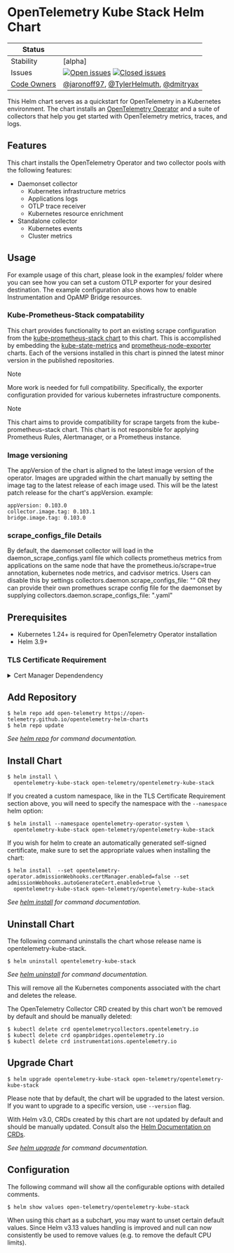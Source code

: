 # OpenTelemetry Kube Stack Helm Chart

| Status        |           |
| ------------- |-----------|
| Stability     | [alpha]   |
| Issues        | [![Open issues](https://img.shields.io/github/issues-search/open-telemetry/opentelemetry-helm-charts?query=is%3Aissue+is%3Aopen+label%3Achart%3Akube-stack&label=open&color=orange&logo=opentelemetry)](https://github.com/open-telemetry/opentelemetry-helm-charts/issues?q=is%3Aissue+is%3Aopen+label%3Achart%3Akube-stack) [![Closed issues](https://img.shields.io/github/issues-search/open-telemetry/opentelemetry-helm-charts?query=is%3Aissue%20is%3Aclosed%20label%3Achart%3Akube-stack%20&label=closed&color=blue&logo=opentelemetry)](https://github.com/open-telemetry/opentelemetry-helm-charts/issues?q=is%3Aclosed+is%3Aissue+label%3Achart%3Akube-stack) |
| [Code Owners](https://github.com/open-telemetry/opentelemetry-helm-charts/blob/main/CONTRIBUTING.md)    | [@jaronoff97](https://www.github.com/jaronoff97), [@TylerHelmuth](https://github.com/TylerHelmuth), [@dmitryax](https://github.com/dmitryax) |


This Helm chart serves as a quickstart for OpenTelemetry in a Kubernetes environment. The chart installs an [OpenTelemetry Operator](https://github.com/open-telemetry/opentelemetry-operator) and a suite of collectors that help you get started with OpenTelemetry metrics, traces, and logs.

## Features

This chart installs the OpenTelemetry Operator and two collector pools with the following features:
* Daemonset collector
  * Kubernetes infrastructure metrics
  * Applications logs
  * OTLP trace receiver
  * Kubernetes resource enrichment
* Standalone collector
  * Kubernetes events
  * Cluster metrics

## Usage

For example usage of this chart, please look in the examples/ folder where you can see how you can set a custom OTLP exporter for your desired destination. The example configuration also shows how to enable Instrumentation and OpAMP Bridge resources.

### Kube-Prometheus-Stack compatability
This chart provides functionality to port an existing scrape configuration from the [kube-prometheus-stack chart](https://github.com/prometheus-community/helm-charts/tree/main/charts/kube-prometheus-stack) to this chart. This is accomplished by embedding the [kube-state-metrics](https://github.com/prometheus-community/helm-charts/tree/main/charts/kube-state-metrics) and [prometheus-node-exporter](https://github.com/prometheus-community/helm-charts/tree/main/charts/prometheus-node-exporter) charts. Each of the versions installed in this chart is pinned the latest minor version in the published repositories.

> [!NOTE]
> More work is needed for full compatibility. Specifically, the exporter configuration provided for various kubernetes infrastructure components.

> [!NOTE]
> This chart aims to provide compatibility for scrape targets from the kube-prometheus-stack chart. This chart is not responsible for applying Prometheus Rules, Alertmanager, or a Prometheus instance.

### Image versioning

The appVersion of the chart is aligned to the latest image version of the operator. Images are upgraded within the chart manually by setting the image tag to the latest release of each image used. This will be the latest patch release for the chart's appVersion. example:
```
appVersion: 0.103.0
collector.image.tag: 0.103.1
bridge.image.tag: 0.103.0
```

### scrape_configs_file Details

By default, the daemonset collector will load in the daemon_scrape_configs.yaml file which collects prometheus metrics from applications on the same node that have the prometheus.io/scrape=true annotation, kubernetes node metrics, and cadvisor metrics. Users can disable this by settings collectors.daemon.scrape_configs_file: "" OR they can provide their own promethues scrape config file for the daemonset by supplying collectors.daemon.scrape_configs_file: "<your-file>.yaml"

## Prerequisites

- Kubernetes 1.24+ is required for OpenTelemetry Operator installation
- Helm 3.9+

### TLS Certificate Requirement

<details>
<summary>Cert Manager Dependendency</summary>
<br>
In Kubernetes, in order for the API server to communicate with the webhook component, the webhook requires a TLS
certificate that the API server is configured to trust. There are a few different ways you can use to generate/configure the required TLS certificate.

- The easiest and default method is to install the [cert-manager](https://cert-manager.io/docs/) and set `opentelemetry-operator.admissionWebhooks.certManager.enabled` to `true`.
  In this way, cert-manager will generate a self-signed certificate. _See [cert-manager installation](https://cert-manager.io/docs/installation/kubernetes/) for more details._
- You can provide your own Issuer by configuring the `opentelemetry-operator.admissionWebhooks.certManager.issuerRef` value. You will need
  to specify the `kind` (Issuer or ClusterIssuer) and the `name`. Note that this method also requires the installation of cert-manager.
- You can use an automatically generated self-signed certificate by setting `opentelemetry-operator.admissionWebhooks.certManager.enabled` to `false` and `opentelemetry-operator.admissionWebhooks.autoGenerateCert.enabled` to `true`. Helm will create a self-signed cert and a secret for you.
- You can use your own generated self-signed certificate by setting both `opentelemetry-operator.admissionWebhooks.certManager.enabled` and `opentelemetry-operator.admissionWebhooks.autoGenerateCert.enabled` to `false`. You should provide the necessary values to `opentelemetry-operator.admissionWebhooks.cert_file`, `opentelemetry-operator.admissionWebhooks.key_file`, and `opentelemetry-operator.admissionWebhooks.ca_file`.
- You can sideload custom webhooks and certificate by disabling `.Values.opentelemetry-operator.admissionWebhooks.create` and `opentelemetry-operator.admissionWebhooks.certManager.enabled` while setting your custom cert secret name in `opentelemetry-operator.admissionWebhooks.secretName`
- You can disable webhooks altogether by disabling `.Values.opentelemetry-operator.admissionWebhooks.create` and setting env var to `ENABLE_WEBHOOKS: "false"`
</details>

## Add Repository

```console
$ helm repo add open-telemetry https://open-telemetry.github.io/opentelemetry-helm-charts
$ helm repo update
```

_See [helm repo](https://helm.sh/docs/helm/helm_repo/) for command documentation._

## Install Chart

```console
$ helm install \
  opentelemetry-kube-stack open-telemetry/opentelemetry-kube-stack
```

If you created a custom namespace, like in the TLS Certificate Requirement section above, you will need to specify the namespace with the `--namespace` helm option:

```console
$ helm install --namespace opentelemetry-operator-system \
  opentelemetry-kube-stack open-telemetry/opentelemetry-kube-stack
```

If you wish for helm to create an automatically generated self-signed certificate, make sure to set the appropriate values when installing the chart:

```console
$ helm install  --set opentelemetry-operator.admissionWebhooks.certManager.enabled=false --set admissionWebhooks.autoGenerateCert.enabled=true \
  opentelemetry-kube-stack open-telemetry/opentelemetry-kube-stack
```

_See [helm install](https://helm.sh/docs/helm/helm_install/) for command documentation._

## Uninstall Chart

The following command uninstalls the chart whose release name is opentelemetry-kube-stack.

```console
$ helm uninstall opentelemetry-kube-stack
```

_See [helm uninstall](https://helm.sh/docs/helm/helm_uninstall/) for command documentation._

This will remove all the Kubernetes components associated with the chart and deletes the release.

The OpenTelemetry Collector CRD created by this chart won't be removed by default and should be manually deleted:

```console
$ kubectl delete crd opentelemetrycollectors.opentelemetry.io
$ kubectl delete crd opampbridges.opentelemetry.io
$ kubectl delete crd instrumentations.opentelemetry.io
```

## Upgrade Chart

```console
$ helm upgrade opentelemetry-kube-stack open-telemetry/opentelemetry-kube-stack
```

Please note that by default, the chart will be upgraded to the latest version. If you want to upgrade to a specific version,
use `--version` flag.

With Helm v3.0, CRDs created by this chart are not updated by default and should be manually updated.
Consult also the [Helm Documentation on CRDs](https://helm.sh/docs/chart_best_practices/custom_resource_definitions).

_See [helm upgrade](https://helm.sh/docs/helm/helm_upgrade/) for command documentation._

## Configuration

The following command will show all the configurable options with detailed comments.

```console
$ helm show values open-telemetry/opentelemetry-kube-stack
```

When using this chart as a subchart, you may want to unset certain default values. Since Helm v3.13 values handling is improved and null can now consistently be used to remove values (e.g. to remove the default CPU limits).
